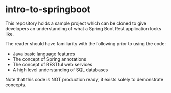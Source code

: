 # intro-to-springboot

This repository holds a sample project which can be cloned to give developers an understanding of what a Spring Boot Rest application looks like. 

The reader should have familiarity with the following prior to using the code:
  * Java basic language features
  * The concept of Spring annotations 
  * The concept of RESTful web services
  * A high level understanding of SQL databases

Note that this code is NOT production ready, it exists solely to demonstrate concepts.
